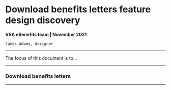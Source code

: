 # Download benefits letters feature design discovery
**VSA eBenefits team | November 2021**

`James Adams, designer`

---

The focus of this document is to...

---

### Download benefits letters

---
